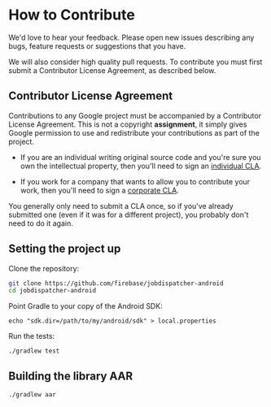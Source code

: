 # How to Contribute #

We'd love to hear your feedback. Please open new issues describing any bugs,
feature requests or suggestions that you have.

We will also consider high quality pull requests. To contribute you must
first submit a Contributor License Agreement, as described below.

## Contributor License Agreement ##

Contributions to any Google project must be accompanied by a Contributor
License Agreement.  This is not a copyright **assignment**, it simply gives
Google permission to use and redistribute your contributions as part of the
project.

  * If you are an individual writing original source code and you're sure you
    own the intellectual property, then you'll need to sign an [individual
    CLA][].

  * If you work for a company that wants to allow you to contribute your work,
    then you'll need to sign a [corporate CLA][].

You generally only need to submit a CLA once, so if you've already submitted
one (even if it was for a different project), you probably don't need to do it
again.

[individual CLA]: https://developers.google.com/open-source/cla/individual
[corporate CLA]: https://developers.google.com/open-source/cla/corporate

## Setting the project up

Clone the repository:

```bash
git clone https://github.com/firebase/jobdispatcher-android
cd jobdispatcher-android
```

Point Gradle to your copy of the Android SDK:

```
echo "sdk.dir=/path/to/my/android/sdk" > local.properties
```

Run the tests:

```
./gradlew test
```

## Building the library AAR

```
./gradlew aar
```
